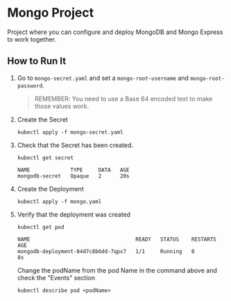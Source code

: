# Mongo Project
Project where you can configure and deploy MongoDB and Mongo Express to work together.

## How to Run It
1. Go to `mongo-secret.yaml` and set a `mongo-root-username` and `mongo-root-password`.
    > REMEMBER: You need to use a Base 64 encoded text to make those values work.
2. Create the Secret
    ```shell
    kubectl apply -f mongo-secret.yaml
    ```
3. Check that the Secret has been created.
    ```shell
    kubectl get secret
    ```

    ```
    NAME             TYPE     DATA   AGE
    mongodb-secret   Opaque   2      20s
    ```
4. Create the Deployment
    ```shell
    kubectl apply -f mongo.yaml
    ```

5. Verify that the deployment was created
    ```shell
    kubectl get pod
    ```

    ```
    NAME                                  READY   STATUS    RESTARTS   AGE
    mongodb-deployment-84d7c8b6dd-7qpx7   1/1     Running   0          8s
    ```

    Change the podName from the pod Name in the command above and check the "Events" section
    ```shell
    kubectl describe pod <podName>
    ```
    